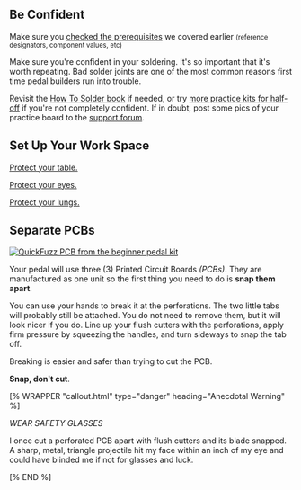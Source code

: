 ## Be Confident

Make sure you [checked the prerequisites](/quickfuzz/getting_started/prereq.html) we covered earlier <small>(reference designators, component values, etc)</small>

Make sure you're confident in your soldering. It's so important that it's worth repeating. Bad solder joints are one of the most common reasons first time pedal builders run into trouble.

Revisit the [How To Solder book](/how_to_solder/) if needed, or try [more practice kits for half-off](/how_to_solder/next/) if you're not completely confident. If in doubt, post some pics of your practice board to the [support forum](https://www.reddit.com/r/maseffects/).

## Set Up Your Work Space

[Protect your table.](/how_to_solder/preparing_to_solder/)

[Protect your eyes.](/how_to_solder/preparing_to_solder/)

[Protect your lungs.](/how_to_solder/preparing_to_solder/)

## Separate PCBs

<div class="float-md  ms-3 mb-3" style="max-width:350px">
  <a data-fancybox href="/img/quickfuzz/pcb-top.png">
    <img class="img img-fluid" src="/img/quickfuzz/pcb-top-thumb.png" alt="QuickFuzz PCB from the beginner pedal kit">
  </a>
</div>

Your pedal will use three (3) Printed Circuit Boards <em>(PCBs)</em>. They are manufactured as one unit so the first thing you need to do is **snap them apart**.

You can use your hands to break it at the perforations.
The two little tabs will probably still be attached. You do not need to remove them, but it will look nicer if you do. Line up your flush cutters with the perforations, apply firm pressure by squeezing the handles, and turn sideways to snap the tab off.

Breaking is easier and safer than trying to cut the PCB.

**Snap, don't cut**.

[% WRAPPER "callout.html" type="danger" heading="Anecdotal Warning" %]
  <p><em>WEAR SAFETY GLASSES</em></p>

  <p>I once cut a perforated PCB apart with flush cutters and its blade snapped. A sharp, metal, triangle projectile hit my face within an inch of my eye and could have blinded me if not for glasses and luck.</p>
[% END %]

